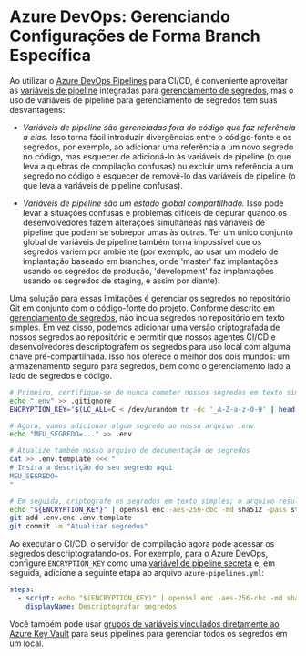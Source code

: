 # Azure DevOps: Gerenciando Configurações de Forma Branch Específica

Ao utilizar o [Azure DevOps Pipelines](https://azure.microsoft.com/en-us/services/devops/pipelines/) para CI/CD, é conveniente aproveitar as [variáveis de pipeline](https://learn.microsoft.com/en-us/azure/devops/pipelines/process/variables) integradas para [gerenciamento de segredos](../secrets-management/README.md), mas o uso de variáveis de pipeline para gerenciamento de segredos tem suas desvantagens:

- *Variáveis de pipeline são gerenciadas fora do código que faz referência a elas.* Isso torna fácil introduzir divergências entre o código-fonte e os segredos, por exemplo, ao adicionar uma referência a um novo segredo no código, mas esquecer de adicioná-lo às variáveis de pipeline (o que leva a quebras de compilação confusas) ou excluir uma referência a um segredo no código e esquecer de removê-lo das variáveis de pipeline (o que leva a variáveis de pipeline confusas).

- *Variáveis de pipeline são um estado global compartilhado.* Isso pode levar a situações confusas e problemas difíceis de depurar quando os desenvolvedores fazem alterações simultâneas nas variáveis de pipeline que podem se sobrepor umas às outras. Ter um único conjunto global de variáveis de pipeline também torna impossível que os segredos variem por ambiente (por exemplo, ao usar um modelo de implantação baseado em branches, onde 'master' faz implantações usando os segredos de produção, 'development' faz implantações usando os segredos de staging, e assim por diante).

Uma solução para essas limitações é gerenciar os segredos no repositório Git em conjunto com o código-fonte do projeto. Conforme descrito em [gerenciamento de segredos](../secrets-management/README.md), não inclua segredos no repositório em texto simples. Em vez disso, podemos adicionar uma versão criptografada de nossos segredos ao repositório e permitir que nossos agentes CI/CD e desenvolvedores descriptografem os segredos para uso local com alguma chave pré-compartilhada. Isso nos oferece o melhor dos dois mundos: um armazenamento seguro para segredos, bem como o gerenciamento lado a lado de segredos e código.

```sh
# Primeiro, certifique-se de nunca cometer nossos segredos em texto simples e gere uma chave de criptografia forte
echo ".env" >> .gitignore
ENCRYPTION_KEY="$(LC_ALL=C < /dev/urandom tr -dc '_A-Z-a-z-0-9' | head -c128)"

# Agora, vamos adicionar algum segredo ao nosso arquivo .env
echo "MEU_SEGREDO=..." >> .env

# Atualize também nosso arquivo de documentação de segredos
cat >> .env.template <<< "
# Insira a descrição do seu segredo aqui
MEU_SEGREDO=
"

# Em seguida, criptografe os segredos em texto simples; o arquivo resultante .env.enc pode ser comitado com segurança para o repositório
echo "${ENCRYPTION_KEY}" | openssl enc -aes-256-cbc -md sha512 -pass stdin -in .env -out .env.enc
git add .env.enc .env.template
git commit -m "Atualizar segredos"
```

Ao executar o CI/CD, o servidor de compilação agora pode acessar os segredos descriptografando-os. Por exemplo, para o Azure DevOps, configure `ENCRYPTION_KEY` como uma [variável de pipeline secreta](https://learn.microsoft.com/en-us/azure/devops/pipelines/process/variables#secret-variables) e, em seguida, adicione a seguinte etapa ao arquivo `azure-pipelines.yml`:

```yaml
steps:
  - script: echo "$(ENCRYPTION_KEY)" | openssl enc -aes-256-cbc -md sha512 -pass stdin -in .env.enc -out .env -d
    displayName: Descriptografar segredos
```

Você também pode usar [grupos de variáveis vinculados diretamente ao Azure Key Vault](https://learn.microsoft.com/en-us/azure/devops/pipelines/library/variable-groups?view=azure-devops&tabs=yaml#link-secrets-from-an-azure-key-vault) para seus pipelines para gerenciar todos os segredos em um local.
